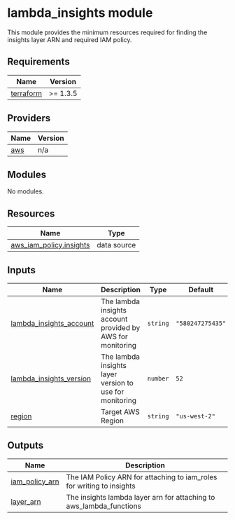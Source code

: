 # lambda_insights module

This module provides the minimum resources required for finding the insights layer ARN and required IAM policy. 

<!-- BEGIN_TF_DOCS -->
## Requirements

| Name | Version |
|------|---------|
| <a name="requirement_terraform"></a> [terraform](#requirement\_terraform) | >= 1.3.5 |

## Providers

| Name | Version |
|------|---------|
| <a name="provider_aws"></a> [aws](#provider\_aws) | n/a |

## Modules

No modules.

## Resources

| Name | Type |
|------|------|
| [aws_iam_policy.insights](https://registry.terraform.io/providers/hashicorp/aws/latest/docs/data-sources/iam_policy) | data source |

## Inputs

| Name | Description | Type | Default | Required |
|------|-------------|------|---------|:--------:|
| <a name="input_lambda_insights_account"></a> [lambda\_insights\_account](#input\_lambda\_insights\_account) | The lambda insights account provided by AWS for monitoring | `string` | `"580247275435"` | no |
| <a name="input_lambda_insights_version"></a> [lambda\_insights\_version](#input\_lambda\_insights\_version) | The lambda insights layer version to use for monitoring | `number` | `52` | no |
| <a name="input_region"></a> [region](#input\_region) | Target AWS Region | `string` | `"us-west-2"` | no |

## Outputs

| Name | Description |
|------|-------------|
| <a name="output_iam_policy_arn"></a> [iam\_policy\_arn](#output\_iam\_policy\_arn) | The IAM Policy ARN for attaching to iam\_roles for writing to insights |
| <a name="output_layer_arn"></a> [layer\_arn](#output\_layer\_arn) | The insights lambda layer arn for attaching to aws\_lambda\_functions |
<!-- END_TF_DOCS -->
